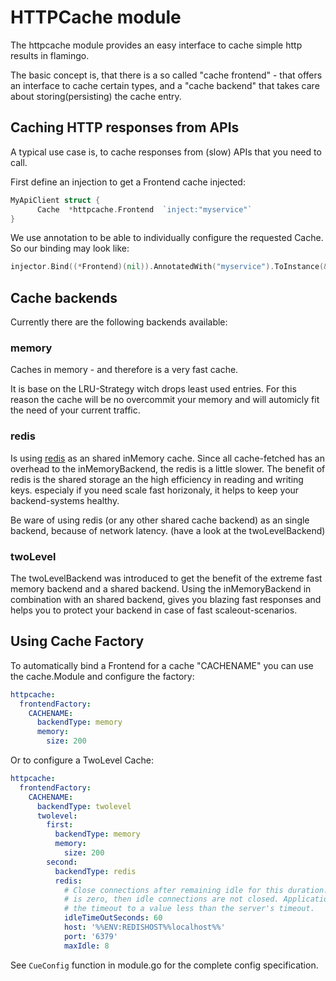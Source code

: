# HTTPCache module
The httpcache module provides an easy interface to cache simple http results in flamingo.

The basic concept is, that there is a so called "cache frontend" - that offers an interface to cache certain types, 
and a "cache backend" that takes care about storing(persisting) the cache entry.

## Caching HTTP responses from APIs

A typical use case is, to cache responses from (slow) APIs that you need to call.

First define an injection to get a Frontend cache injected:

```go
MyApiClient struct {
      Cache  *httpcache.Frontend  `inject:"myservice"`
}
```

We use annotation to be able to individually configure the requested Cache. So our binding may look like:

```go
injector.Bind((*Frontend)(nil)).AnnotatedWith("myservice").ToInstance(&Frontend{})
```

## Cache backends

Currently there are the following backends available:

### memory

Caches in memory - and therefore is a very fast cache.

It is base on the LRU-Strategy witch drops least used entries. For this reason the cache will be no overcommit your memory and will automicly fit the need of your current traffic.

### redis

Is using [redis](https://redis.io/) as an shared inMemory cache.
Since all cache-fetched has an overhead to the inMemoryBackend, the redis is a little slower.
The benefit of redis is the shared storage an the high efficiency in reading and writing keys. especialy if you need scale fast horizonaly, it helps to keep your backend-systems healthy.

Be ware of using redis (or any other shared cache backend) as an single backend, because of network latency. (have a look at the twoLevelBackend)


### twoLevel

The twoLevelBackend was introduced to get the benefit of the extreme fast memory backend and a shared backend.
Using the inMemoryBackend in combination with an shared backend, gives you blazing fast responses and helps you to protect your backend in case of fast scaleout-scenarios.


## Using Cache Factory

To automatically bind a Frontend for a cache "CACHENAME" you can use the cache.Module and configure the factory:

```yaml
httpcache:
  frontendFactory:
    CACHENAME:
      backendType: memory
      memory:
        size: 200
```

Or to configure a TwoLevel Cache:

```yaml
httpcache:
  frontendFactory:
    CACHENAME:
      backendType: twolevel
      twolevel:
        first:
          backendType: memory
          memory:
            size: 200
        second:
          backendType: redis
          redis:
            # Close connections after remaining idle for this duration. If the value
            # is zero, then idle connections are not closed. Applications should set
            # the timeout to a value less than the server's timeout.
            idleTimeOutSeconds: 60
            host: '%%ENV:REDISHOST%%localhost%%'
            port: '6379'
            maxIdle: 8
```

See `CueConfig` function in module.go for the complete config specification.
